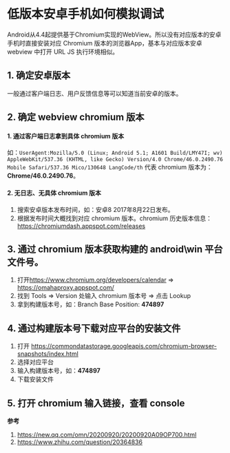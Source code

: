 <!--
 * @Author: monai
 * @Date: 2021-12-07 15:23:38
 * @LastEditors: monai
 * @LastEditTime: 2022-04-02 09:55:37
-->
# 低版本安卓手机如何模拟调试
Android从4.4起提供基于Chromium实现的WebView。所以没有对应版本的安卓手机时直接安装对应 Chromium 版本的浏览器App，基本与对应版本安卓 webview 中打开 URL JS 执行环境相似。

## 1. 确定安卓版本
一般通过客户端日志、用户反馈信息等可以知道当前安卓的版本。

## 2. 确定 webview chromium 版本
#### 1. 通过客户端日志拿到具体 chromium 版本
如：`UserAgent:Mozilla/5.0 (Linux; Android 5.1; A1601 Build/LMY47I; wv) AppleWebKit/537.36 (KHTML, like Gecko) Version/4.0 Chrome/46.0.2490.76 Mobile Safari/537.36 Mico/130648 LangCode/th` 代表 chromium 版本为：**Chrome/46.0.2490.76**。

#### 2. 无日志、无具体 chromium 版本
1. 搜索安卓版本发布时间，如：安卓8 2017年8月22日发布。
2. 根据发布时间大概找到对应 chromium 版本。chromium 历史版本信息：<https://chromiumdash.appspot.com/releases>

## 3. 通过 chromium 版本获取构建的 android\win 平台文件号。
1. 打开<https://www.chromium.org/developers/calendar> => <https://omahaproxy.appspot.com/>
2. 找到 Tools => Version 处输入 chromium 版本号 => 点击 Lookup
3. 拿到构建版本号，如：Branch Base Position: **474897**

## 4. 通过构建版本号下载对应平台的安装文件
1. 打开 <https://commondatastorage.googleapis.com/chromium-browser-snapshots/index.html>
2. 选择对应平台
3. 输入构建版本号，如：**474897**
4. 下载安装文件

## 5. 打开 chromium 输入链接，查看 console


**参考**
1. <https://new.qq.com/omn/20200920/20200920A09OP700.html>
2. <https://www.zhihu.com/question/20364836>